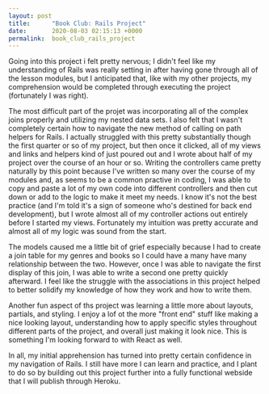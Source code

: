 ```yaml
---
layout: post
title:      "Book Club: Rails Project"
date:       2020-08-03 02:15:13 +0000
permalink:  book_club_rails_project
---
```



Going into this project i felt pretty nervous; I didn't feel like my understanding of Rails was really setting in after having gone through all of the lesson modules, but I anticipated that, like with my other projects, my comprehension would be completed through executing the project (fortunately I was right). 

The most difficult part of the projet was incorporating all of the complex joins properly and utilizing my nested data sets. I also felt that I wasn't completely certain how to navigate the new method of calling on path helpers for Rails. I actually struggled with this pretty substantially though the first quarter or so of my project, but then once it clicked, all of my views and links and helpers kind of just poured out and I wrote about half of my project over the course of an hour or so. Writing the controllers came pretty naturally by this point because I've written so many over the course of my modules and, as seems to be a common practive in coding, I was able to copy and paste a lot of my own code into different controllers and then cut down or add to the logic to make it meet my needs. I know it's not the best practice (and I'm told it's a sign of someone who's destined for back end development), but I wrote almost all of my controller actions out entirely before I started my views. Fortunately my intuition was pretty accurate and almost all of my logic was sound from the start. 

The models caused me a little bit of grief especially because I had to create a join table for my genres and books so I could have a many have many relationship between the two. However, once I was able to navigate the first display of this join, I was able to write a second one pretty quickly afterward. I feel like the struggle with the associations in this project helped to better solidify my knowledge of how they work and how to write them.

Another fun aspect of ths project was learning a little more about layouts, partials, and styling. I enjoy a lof ot the more "front end" stuff like making a nice looking layout, understanding how to apply specific styles throughout different parts of the project, and overall just making it look nice. This is something I'm looking forward to with React as well.

In all, my initial apprehension has turned into pretty certain confidence in my navigation of Rails. I still have more I can learn and practice, and I plant to do so by building out this project further into a fully functional webside that I will publish through Heroku.
